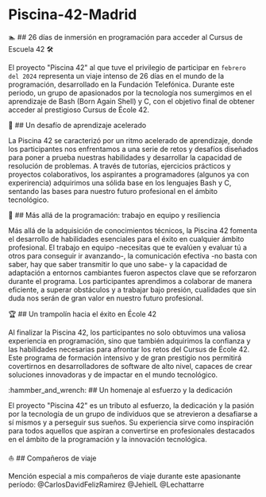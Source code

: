 # Piscina-42-Madrid
:swimmer: ## 26 días de inmersión en programación para acceder al Cursus de Escuela 42 🛠

El proyecto "Piscina 42" al que tuve el privilegio de participar en `febrero del 2024` representa un viaje intenso de 26 días en el mundo de la programación, desarrollado en la Fundación Telefónica. Durante este periodo, un grupo de apasionados por la tecnología nos sumergimos en el aprendizaje de Bash (Born Again Shell) y C, con el objetivo final de obtener acceder al prestigioso Cursus de École 42.

:mount_fuji: ## Un desafío de aprendizaje acelerado

La Piscina 42 se caracterizó por un ritmo acelerado de aprendizaje, donde los participantes nos enfrentamos a una serie de retos y desafíos diseñados para poner a prueba nuestras habilidades y desarrollar la capacidad de resolución de problemas. A través de tutorías, ejercicios prácticos y proyectos colaborativos, los aspirantes a programadores (algunos ya con experirencia) adquirimos una sólida base en los lenguajes Bash y C, sentando las bases para nuestro futuro profesional en el ámbito tecnológico.

:couple: ## Más allá de la programación: trabajo en equipo y resiliencia

Más allá de la adquisición de conocimientos técnicos, la Piscina 42 fomenta el desarrollo de habilidades esenciales para el éxito en cualquier ámbito profesional. El trabajo en equipo -necesitas que te evalúen y evaluar tú a otros para conseguir ir avanzando-, la comunicación efectiva -no basta con saber, hay que saber transmitir lo que uno sabe- y la capacidad de adaptación a entornos cambiantes fueron aspectos clave que se reforzaron durante el programa. Los participantes aprendimos a colaborar de manera eficiente, a superar obstáculos y a trabajar bajo presión, cualidades que sin duda nos serán de gran valor en nuestro futuro profesional.

:trophy: ## Un trampolín hacia el éxito en École 42

Al finalizar la Piscina 42, los participantes no solo obtuvimos una valiosa experiencia en programación, sino que también adquirimos la confianza y las habilidades necesarias para afrontar los retos del Cursus de École 42. Este programa de formación intensivo y de gran prestigio nos permitirá covertirnos en desarrolladores de software de alto nivel, capaces de crear soluciones innovadoras y de impactar en el mundo tecnológico.

:hammber_and_wrench: ## Un homenaje al esfuerzo y la dedicación

El proyecto "Piscina 42" es un tributo al esfuerzo, la dedicación y la pasión por la tecnología de un grupo de individuos que se atrevieron a desafiarse a sí mismos y a perseguir sus sueños. Su experiencia sirve como inspiración para todos aquellos que aspiran a convertirse en profesionales destacados en el ámbito de la programación y la innovación tecnológica.

:sailboat: ## Compañeros de viaje

Mención especial a mis compañeros de viaje durante este apasionante período: @CarlosDavidFelizRamirez @JehielL @Lechattarre

